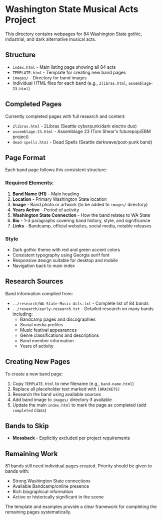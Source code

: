 # Washington State Musical Acts Project

This directory contains webpages for 84 Washington State gothic, industrial, and dark alternative musical acts.

## Structure

- `index.html` - Main listing page showing all 84 acts
- `TEMPLATE.html` - Template for creating new band pages
- `images/` - Directory for band images
- Individual HTML files for each band (e.g., `2libras.html`, `assemblage-23.html`)

## Completed Pages

Currently completed pages with full research and content:
- `2libras.html` - 2Libras (Seattle cyberpunk/dark electro duo)
- `assemblage-23.html` - Assemblage 23 (Tom Shear's futurepop/EBM project)
- `dead-spells.html` - Dead Spells (Seattle darkwave/post-punk band)

## Page Format

Each band page follows this consistent structure:

### Required Elements:
1. **Band Name (H1)** - Main heading
2. **Location** - Primary Washington State location
3. **Image** - Band photo or artwork (to be added to `images/` directory)
4. **Years Active** - Period of activity
5. **Washington State Connection** - How the band relates to WA State
6. **Bio** - 1-3 paragraphs covering band history, style, and significance
7. **Links** - Bandcamp, official websites, social media, notable releases

### Style
- Dark gothic theme with red and green accent colors
- Consistent typography using Georgia serif font
- Responsive design suitable for desktop and mobile
- Navigation back to main index

## Research Sources

Band information compiled from:
- `../research/WA-State-Music-Acts.txt` - Complete list of 84 bands
- `../research/early-research.txt` - Detailed research on many bands including:
  - Bandcamp pages and discographies
  - Social media profiles
  - Music festival appearances
  - Genre classifications and descriptions
  - Band member information
  - Years of activity

## Creating New Pages

To create a new band page:

1. Copy `TEMPLATE.html` to new filename (e.g., `band-name.html`)
2. Replace all placeholder text marked with `[BRACKETS]`
3. Research the band using available sources
4. Add band image to `images/` directory if available
5. Update the main `index.html` to mark the page as completed (add `completed` class)

## Bands to Skip

- **Mossback** - Explicitly excluded per project requirements

## Remaining Work

81 bands still need individual pages created. Priority should be given to bands with:
- Strong Washington State connections
- Available Bandcamp/online presence
- Rich biographical information
- Active or historically significant in the scene

The template and examples provide a clear framework for completing the remaining pages systematically.
